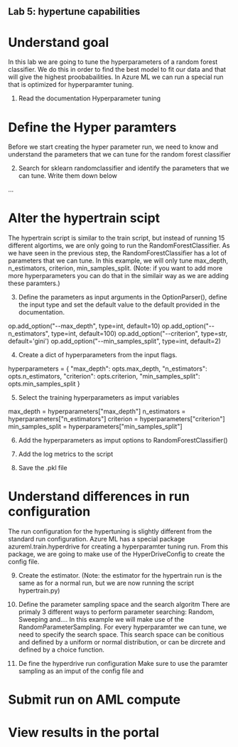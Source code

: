 ## Lab 5: hypertune capabilities ##
 
# Understand goal #
In this lab we are going to tune the hyperparameters of a random forest classifier. We do this in order to find the best model to fit our data and that will give the highest proobabailities. In Azure ML we can run a special run that is optimized for hyperparamter tuning. 

1. Read the documentation Hyperparameter tuning

# Define the Hyper paramters
Before we start creating the hyper parameter run, we need to know and understand the parameters that we can tune for the random forest classifier

2. Search for sklearn randomclassifier and identify the parameters that we can tune. Write them down below

...

# Alter the hypertrain scipt #
The hypertrain script is similar to the train script, but instead of running 15 different algortims, we are only going to run the RandomForestClassifier. As we have seen in the previous step, the RandomForestClassifier has a lot of parameters that we can tune. In this example, we will only tune max_depth, n_estimators, criterion, min_samples_split. (Note: if you want to add more more hyperparameters you can do that in the similair way as we are adding these paramters.)

3. Define the parameters as input arguments in the OptionParser(), define the input type and set the default value to the default provided in the documentation. 

op.add_option("--max_depth",
              type=int, default=10)
op.add_option("--n_estimators",
              type=int, default=100)
op.add_option("--criterion",
              type=str,
              default='gini')
op.add_option("--min_samples_split",
              type=int,
              default=2)

4. Create a dict of hyperparameters from the input flags.

hyperparameters = {
    "max_depth": opts.max_depth,
    "n_estimators": opts.n_estimators,
    "criterion": opts.criterion,
    "min_samples_split": opts.min_samples_split
}

5. Select the training hyperparameters as imput variables

max_depth = hyperparameters["max_depth"]
n_estimators = hyperparameters["n_estimators"]
criterion = hyperparameters["criterion"]
min_samples_split = hyperparameters["min_samples_split"]

6. Add the hyperparameters as imput options to RandomForestClassifier()

7. Add the log metrics to the script

8. Save the .pkl file 

# Understand differences in run configuration
The run configuration for the hypertuning is slightly different from the standard run configuration. Azure ML has a special package azureml.train.hyperdrive for creating a hyperparamter tuning run. From this package, we are going to make use of the HyperDriveConfig to create the config file. 

9. Create the estimator. (Note: the estimator for the hypertrain run is the same as for a normal run, but we are now running the script hypertrain.py)

10. Define the parameter sampling space and the search algoritm
There are primaly 3 different ways to perform parameter searching:  Random, Sweeping and....
In this example we will make use of the RandomParameterSampling.
For every hyperparamter we can tune, we need to specify the search space. This search space can be conitious and defined by a uniform or normal distribution, or can be dircrete and defined by a choice function.

11. De fine the hyperdrive run configuration
Make sure to use the paramter sampling as an imput of the config file and 

# Submit run on AML compute

# View results in the portal
